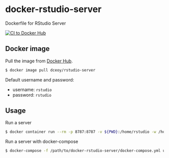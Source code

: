 docker-rstudio-server
=====================

Dockerfile for RStudio Server

[![CI to Docker Hub](https://github.com/dceoy/docker-rstudio-server/actions/workflows/docker-publish.yml/badge.svg)](https://github.com/dceoy/docker-rstudio-server/actions/workflows/docker-publish.yml)

Docker image
------------

Pull the image from [Docker Hub](https://hub.docker.com/r/dceoy/rstudio-server/).

```sh
$ docker image pull dceoy/rstudio-server
```

Default username and password:

  - username: `rstudio`
  - password: `rstudio`

Usage
-----

Run a server

```sh
$ docker container run --rm -p 8787:8787 -v ${PWD}:/home/rstudio -w /home/rstudio dceoy/rstudio-server
```

Run a server with docker-compose

```sh
$ docker-compose -f /path/to/docker-rstudio-server/docker-compose.yml up
```
